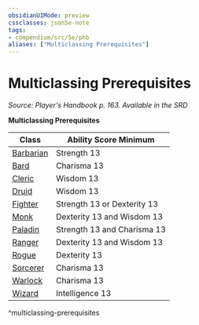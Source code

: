 ```yaml
---
obsidianUIMode: preview
cssclasses: json5e-note
tags:
- compendium/src/5e/phb
aliases: ["Multiclassing Prerequisites"]
---
```

# Multiclassing Prerequisites
*Source: Player's Handbook p. 163. Available in the <span title='Systems Reference Document (5.1)'>SRD</span>* 

**Multiclassing Prerequisites**

| Class | Ability Score Minimum |
|-------|-----------------------|
| [Barbarian](Mechanics/classes/barbarian.md) | Strength 13 |
| [Bard](Mechanics/classes/bard.md) | Charisma 13 |
| [Cleric](Mechanics/classes/cleric.md) | Wisdom 13 |
| [Druid](Mechanics/classes/druid.md) | Wisdom 13 |
| [Fighter](Mechanics/classes/fighter.md) | Strength 13 or Dexterity 13 |
| [Monk](Mechanics/classes/monk.md) | Dexterity 13 and Wisdom 13 |
| [Paladin](Mechanics/classes/paladin.md) | Strength 13 and Charisma 13 |
| [Ranger](Mechanics/classes/ranger.md) | Dexterity 13 and Wisdom 13 |
| [Rogue](Mechanics/classes/rogue.md) | Dexterity 13 |
| [Sorcerer](Mechanics/classes/sorcerer.md) | Charisma 13 |
| [Warlock](Mechanics/classes/warlock.md) | Charisma 13 |
| [Wizard](Mechanics/classes/wizard.md) | Intelligence 13 |
^multiclassing-prerequisites